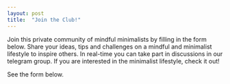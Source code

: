 ```yaml
---
layout: post
title:  "Join the Club!"
---
```


Join this private community of mindful minimalists by filling in the form below. Share your ideas, tips and challenges on a mindful and minimalist lifestyle to inspire others. In real-time you can take part in discussions in our telegram group. If you are interested in the minimalist lifestyle, check it out!

See the form below.
